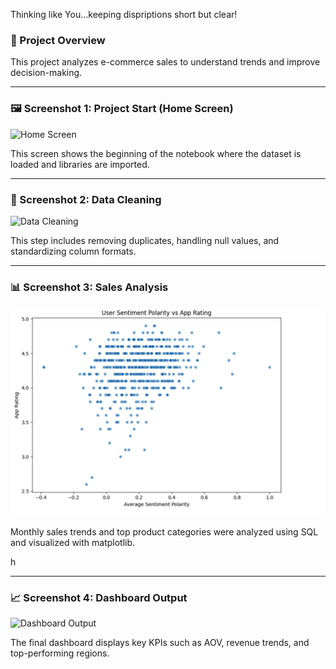 Thinking like You...keeping dispriptions short but clear! 


### 📍 Project Overview    
This project analyzes e-commerce sales to understand trends and improve decision-making.











---

### 🖼️ Screenshot 1: Project Start (Home Screen)
![Home Screen](shedar97)

This screen shows the beginning of the notebook where the dataset is loaded and libraries are imported.















---

### 🧹 Screenshot 2: Data Cleaning
![Data Cleaning](shedar97)

This step includes removing duplicates, handling null values, and standardizing column formats.














---

### 📊 Screenshot 3: Sales Analysis
![Sales Analysis](https://github.com/shedar97/Google-Play-store/blob/main/data%20entry%20screenshots.png/Screen%20Shot%202025-04-22%20at%2011.04.37%20PM.png?raw=true,https://github.com/shedar97/Google-Play-store/blob/main/data%20entry%20screenshots.png/Screen%20Shot%202025-04-22%20at%2011.03.38%20PM.png?raw=true,https://github.com/shedar97/Google-Play-store/blob/main/data%20entry%20screenshots.png/Screen%20Shot%202025-04-22%20at%2011.01.57%20PM.png?raw=true,https://github.com/shedar97/Google-Play-store/blob/main/data%20entry%20screenshots.png/Screen%20Shot%202025-04-22%20at%2011.02.39%20PM.png?raw=true,https://github.com/shedar97/Google-Play-store/blob/main/data%20entry%20screenshots.png/Screen%20Shot%202025-04-22%20at%2011.05.22%20PM.png?raw=true)

Monthly sales trends and top product categories were analyzed using SQL and visualized with matplotlib.



h














---

### 📈 Screenshot 4: Dashboard Output
![Dashboard Output](images/dashboard.png)

The final dashboard displays key KPIs such as AOV, revenue trends, and top-performing regions.






















